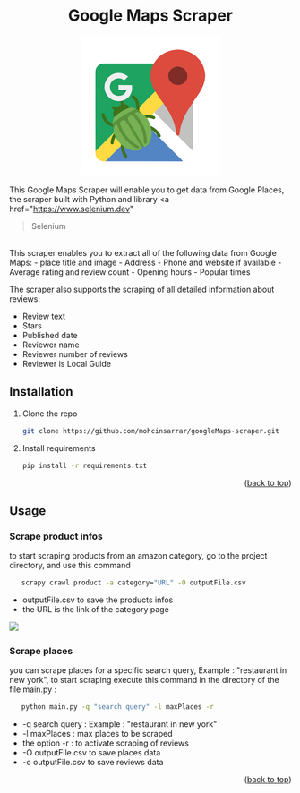 <div id="top"></div>
<div align="center">
  <h1 align="center">Google Maps Scraper</h1>
  <img src="./images/gmapscraper.png">
</div>

This Google Maps Scraper will enable you to get data from Google Places, the scraper built with Python and library <a href="https://www.selenium.dev"
  >Selenium</a>
  <br>
This scraper enables you to extract all of the following data from Google Maps:
- place title and image
- Address
- Phone and website if available
- Average rating and review count
- Opening hours
- Popular times 

The scraper also supports the scraping of all detailed information about reviews:
- Review text
- Stars
- Published date
- Reviewer name
- Reviewer number of reviews
- Reviewer is Local Guide


<!-- GETTING STARTED -->
## Installation

1. Clone the repo
   ```sh
   git clone https://github.com/mohcinsarrar/googleMaps-scraper.git
   ```
2. Install requirements
   ```sh
   pip install -r requirements.txt
   ```

<p align="right">(<a href="#top">back to top</a>)</p>

<!-- USAGE EXAMPLES -->
## Usage

### Scrape product infos
to start scraping products from an amazon category, go to the project directory, and use this command
  ```sh
     scrapy crawl product -a category="URL" -O outputFile.csv
  ```
- outputFile.csv to save the products infos
- the URL is the link of the category page
<img src="./images/category.png">

### Scrape places
you can scrape places for a specific search query, Example : "restaurant in new york", to start scraping execute this command in the directory of the file main.py :
  ```sh
     python main.py -q "search query" -l maxPlaces -r
  ```

- -q search query : Example : "restaurant in new york"
- -l maxPlaces : max places to be scraped
- the option -r : to activate scraping of reviews
- -O outputFile.csv to save places data
- -o outputFile.csv to save reviews data

<p align="right">(<a href="#top">back to top</a>)</p>
